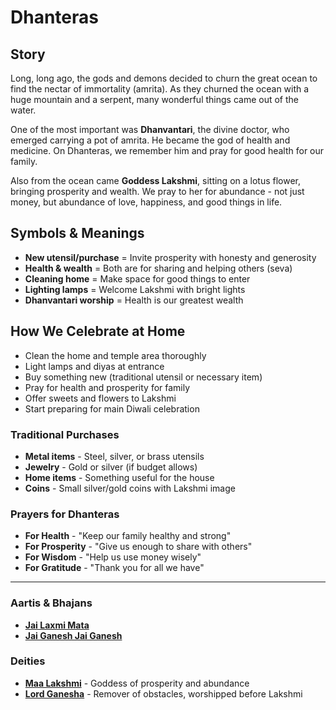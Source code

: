# Dhanteras

## Story

Long, long ago, the gods and demons decided to churn the great ocean to find the nectar of immortality (amrita). As they churned the ocean with a huge mountain and a serpent, many wonderful things came out of the water.

One of the most important was **Dhanvantari**, the divine doctor, who emerged carrying a pot of amrita. He became the god of health and medicine. On Dhanteras, we remember him and pray for good health for our family.

Also from the ocean came **Goddess Lakshmi**, sitting on a lotus flower, bringing prosperity and wealth. We pray to her for abundance - not just money, but abundance of love, happiness, and good things in life.

## Symbols & Meanings

- **New utensil/purchase** = Invite prosperity with honesty and generosity
- **Health & wealth** = Both are for sharing and helping others (seva)
- **Cleaning home** = Make space for good things to enter
- **Lighting lamps** = Welcome Lakshmi with bright lights
- **Dhanvantari worship** = Health is our greatest wealth

## How We Celebrate at Home

- Clean the home and temple area thoroughly
- Light lamps and diyas at entrance
- Buy something new (traditional utensil or necessary item)
- Pray for health and prosperity for family
- Offer sweets and flowers to Lakshmi
- Start preparing for main Diwali celebration

### Traditional Purchases
- **Metal items** - Steel, silver, or brass utensils
- **Jewelry** - Gold or silver (if budget allows)
- **Home items** - Something useful for the house
- **Coins** - Small silver/gold coins with Lakshmi image

### Prayers for Dhanteras

- **For Health** - "Keep our family healthy and strong"
- **For Prosperity** - "Give us enough to share with others"
- **For Wisdom** - "Help us use money wisely"
- **For Gratitude** - "Thank you for all we have"

---

### Aartis & Bhajans

- **[Jai Laxmi Mata](../aartis-bhajans/05-jai-laxmi-mata.md)**
- **[Jai Ganesh Jai Ganesh](../aartis-bhajans/04-jai-ganesh.md)**

### Deities

- **[Maa Lakshmi](../deities/07-maa-lakshmi.md)** - Goddess of prosperity and abundance
- **[Lord Ganesha](../deities/03-lord-ganesha.md)** - Remover of obstacles, worshipped before Lakshmi